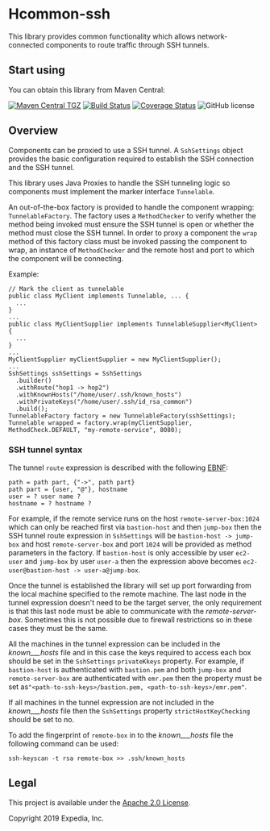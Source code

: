 # Hcommon-ssh

This library provides common functionality which allows network-connected components to route traffic through SSH tunnels.

## Start using

You can obtain this library from Maven Central:

[![Maven Central TGZ](https://maven-badges.herokuapp.com/maven-central/com.hotels/hcommon-ssh/badge.svg?subject=com.hotels:hcommon-ssh.jar)](https://maven-badges.herokuapp.com/maven-central/com.hotels/hcommon-ssh) [![Build Status](https://travis-ci.org/HotelsDotCom/hcommon-ssh.svg?branch=master)](https://travis-ci.org/HotelsDotCom/hcommon-ssh) [![Coverage Status](https://coveralls.io/repos/github/HotelsDotCom/hcommon-ssh/badge.svg?branch=master)](https://coveralls.io/github/HotelsDotCom/hcommon-ssh?branch=master) ![GitHub license](https://img.shields.io/github/license/HotelsDotCom/hcommon-ssh.svg)

## Overview

Components can be proxied to use a SSH tunnel. A `SshSettings` object provides the basic configuration required to establish the SSH connection and the SSH tunnel.

This library uses Java Proxies to handle the SSH tunneling logic so components must implement the marker interface `Tunnelable`.

An out-of-the-box factory is provided to handle the component wrapping: `TunnelableFactory`. The factory uses a `MethodChecker` to verify whether the method being invoked must ensure the SSH tunnel is open or whether the method must close the SSH tunnel. In order to proxy a component the `wrap` method of this factory class must be invoked passing the component to wrap, an instance of `MethodChecker` and the remote host and port to which the component will be connecting.

Example:

    // Mark the client as tunnelable
    public class MyClient implements Tunnelable, ... {
      ...
    }
    ...
    public class MyClientSupplier implements TunnelableSupplier<MyClient> {
      ...
    }
    ...
    MyClientSupplier myClientSupplier = new MyClientSupplier();
    ...
    SshSettings sshSettings = SshSettings
      .builder()
      .withRoute("hop1 -> hop2")
      .withKnownHosts("/home/user/.ssh/known_hosts")
      .withPrivateKeys("/home/user/.ssh/id_rsa_common")
      .build();
    TunnelableFactory factory = new TunnelableFactory(sshSettings);
    Tunnelable wrapped = factory.wrap(myClientSupplier, MethodCheck.DEFAULT, "my-remote-service", 8080);

### SSH tunnel syntax

The tunnel `route` expression is described with the following <a href="https://en.wikipedia.org/wiki/Extended_Backus%E2%80%93Naur_Form">EBNF</a>:

    path = path part, {"->", path part}
    path part = {user, "@"}, hostname
    user = ? user name ?
    hostname = ? hostname ?

For example, if the remote service runs on the host `remote-server-box:1024` which can only be reached first via `bastion-host` and then `jump-box` then the SSH tunnel route expression in `SshSettings` will be `bastion-host -> jump-box` and host `remote-server-box` and port `1024` will be provided as method parameters in the factory. If `bastion-host` is only accessible by user `ec2-user` and `jump-box` by user `user-a` then the expression above becomes `ec2-user@bastion-host -> user-a@jump-box`.

Once the tunnel is established the library will set up port forwarding from the local machine specified to the remote machine. The last node in the tunnel expression doesn't need to be the target server, the only requirement is that this last node must be able to communicate with the _remote-server-box_. Sometimes this is not possible due to firewall restrictions so in these cases they must be the same.

All the machines in the tunnel expression can be included in the _known___hosts_ file and in this case the keys required to access each box should be set in the `SshSettings` `privateKkeys` property. For example, if `bastion-host` is authenticated with `bastion.pem` and both `jump-box` and `remote-server-box` are authenticated with `emr.pem` then the property must be set as`"<path-to-ssh-keys>/bastion.pem, <path-to-ssh-keys>/emr.pem"`.

If all machines in the tunnel expression are not included in the _known___hosts_ file then the `SshSettings` property `strictHostKeyChecking` should be set to no.

To add the fingerprint of `remote-box` in to the _known___hosts_ file the following command can be used:

    ssh-keyscan -t rsa remote-box >> .ssh/known_hosts

## Legal
This project is available under the [Apache 2.0 License](http://www.apache.org/licenses/LICENSE-2.0.html).

Copyright 2019 Expedia, Inc.

